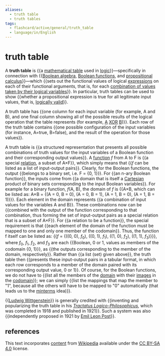 ```yaml
---
aliases:
  - truth table
  - truth tables
tags:
  - flashcard/active/general/truth_table
  - language/in/English
---
```


# truth table

A __truth table__ is {{a [mathematical table](mathematical%20table.md) used in [logic](logic.md)}}—specifically in connection with {{[Boolean algebra](boolean%20algebra.md), [Boolean functions](boolean%20function.md), and [propositional calculus](propositional%20calculus.md)}}—which {{sets out the functional values of logical [expressions](expression%20(mathematics).md) on each of their functional arguments, that is, for each [combination of values taken by their logical variables](valuation%20(logic).md)}}. In particular, truth tables can be used to show {{whether a propositional expression is true for all legitimate input values, that is, [logically valid](validity%20(logic).md)}}. <!--SR:!2024-09-13,4,270!2024-09-13,4,270!2024-09-13,4,270!2024-09-13,4,270-->

A truth table has {{one column for each input variable (for example, A and B), and one final column showing all of the possible results of the logical operation that the table represents (for example, [A](#exclusive%20disjunction) [XOR](exclusive%20or.md) [B](#exclusive%20disjunction))}}. Each row of the truth table contains {{one possible configuration of the input variables (for instance, A=true, B=false), and the result of the operation for those values}}. <!--SR:!2024-09-13,4,270!2024-09-13,4,270-->

A truth table is {{a structured representation that presents all possible combinations of truth values for the input variables of a Boolean function and their corresponding output values}}. A [function](function%20(mathematics).md) _f_ from A to F is {{a special [relation](relation%20(mathematics).md), a subset of A×F}}, which simply means that {{_f_ can be listed as a list of input-output pairs}}. Clearly, for the Boolean functions, the output {{belongs to a binary set, i.e. F = {0, 1}<!-- flashcard separator -->}}. For {{an n-ary Boolean function}}, the inputs come from {{a domain that is itself a [Cartesian](cartesian%20product.md) product of binary sets corresponding to the input Boolean variables}}. For example for a binary function, _f_(A, B), the domain of _f_ is {{A×B, which can be listed as: A×B = {(A = 0, B = 0), (A = 0, B = 1), (A = 1, B = 0), (A = 1, B = 1)}<!-- flashcard separator -->}}. Each element in the domain represents {{a combination of input values for the variables A and B}}. These combinations now can be {{combined with the output of the function corresponding to that combination, thus forming the set of input-output pairs as a special relation that is a subset of A×F}}. For {{a relation to be a function}}, the special requirement is that {{each element of the domain of the function must be mapped to one and only one member of the codomain}}. Thus, the function f itself can be listed as: {{_f_ = {((0, 0), _f_<sub>0</sub>), ((0, 1), _f_<sub>1</sub>), ((1, 0), _f_<sub>2</sub>), ((1, 1), _f_<sub>3</sub>)}<!-- flashcard separator -->}}, where _f_<sub>0</sub>, _f_<sub>1</sub>, _f_<sub>2</sub>, and _f_<sub>3</sub> are each {{Boolean, 0 or 1, values as members of the codomain {0, 1}<!-- flashcard separator -->}}, as {{the outputs corresponding to the member of the domain, respectively}}. Rather than {{a list (set) given above}}, the truth table then {{presents these input-output pairs in a tabular format, in which each row corresponds to a member of the domain paired with its corresponding output value, 0 or 1}}. Of course, for the Boolean functions, we do not have to {{list all the members of the [domain](domain%20of%20a%20function.md) with their [images](image%20(mathematics).md) in the [codomain](codomain.md)}}; we can simply {{list the mappings that map the member to "1", because all the others will have to be mapped to "0" automatically (that leads us to the [minterms](canonical%20normal%20form.md#minterms) idea)}}. <!--SR:!2024-09-13,4,270!2024-09-13,4,270!2024-09-13,4,270!2024-09-24,12,270!2024-09-22,10,270!2024-09-13,4,270!2024-09-13,4,270!2024-09-13,4,270!2024-09-13,4,270!2024-09-13,4,270!2024-09-13,4,270!2024-09-13,4,270!2024-09-13,4,270!2024-09-13,4,270!2024-09-13,4,270!2024-09-13,4,270!2024-09-13,4,270!2024-09-13,4,270-->

{{[Ludwig Wittgenstein](Ludwig%20Wittgenstein.md)}} is generally credited with {{inventing and popularizing the truth table in his _[Tractatus Logico-Philosophicus](Tractatus%20Logico-Philosophicus.md)_, which was completed in 1918 and published in 1921}}. Such a system was also {{independently proposed in 1921 by [Emil Leon Post](Emil%20Leon%20Post.md)}}. <!--SR:!2024-09-21,9,250!2024-09-23,11,270!2024-09-23,11,270-->

## references

This text incorporates [content](https://en.wikipedia.org/wiki/truth_table) from [Wikipedia](Wikipedia.md) available under the [CC BY-SA 4.0](https://creativecommons.org/licenses/by-sa/4.0/) license.
